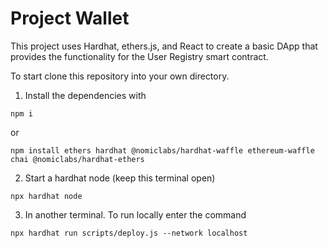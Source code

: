 # Project Wallet

This project uses Hardhat, ethers.js, and React to create a basic DApp that provides the functionality for the User Registry smart contract.

To start clone this repository into your own directory.

1) Install the dependencies with 
```shell
npm i
```
or
```shell
npm install ethers hardhat @nomiclabs/hardhat-waffle ethereum-waffle chai @nomiclabs/hardhat-ethers
```
2) Start a hardhat node (keep this terminal open)
```shell
npx hardhat node
```
3) In another terminal. To run locally enter the command
```shell
npx hardhat run scripts/deploy.js --network localhost
```

